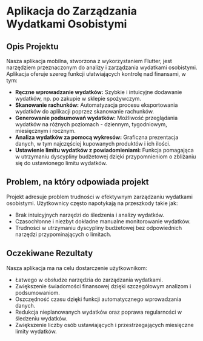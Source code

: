 # Aplikacja do Zarządzania Wydatkami Osobistymi

## Opis Projektu
Nasza aplikacja mobilna, stworzona z wykorzystaniem Flutter, jest narzędziem przeznaczonym do analizy i zarządzania wydatkami osobistymi. Aplikacja oferuje szereg funkcji ułatwiających kontrolę nad finansami, w tym:

- **Ręczne wprowadzanie wydatków:** Szybkie i intuicyjne dodawanie wydatków, np. po zakupie w sklepie spożywczym.
- **Skanowanie rachunków:** Automatyzacja procesu eksportowania wydatków do aplikacji poprzez skanowanie rachunków.
- **Generowanie podsumowań wydatków:** Możliwość przeglądania wydatków na różnych poziomach - dziennym, tygodniowym, miesięcznym i rocznym.
- **Analiza wydatków za pomocą wykresów:** Graficzna prezentacja danych, w tym najczęściej kupowanych produktów i ich ilości.
- **Ustawienie limitu wydatków z powiadomieniami:** Funkcja pomagająca w utrzymaniu dyscypliny budżetowej dzięki przypomnieniom o zbliżaniu się do ustawionego limitu wydatków.

## Problem, na który odpowiada projekt
Projekt adresuje problem trudności w efektywnym zarządzaniu wydatkami osobistymi. Użytkownicy często napotykają na przeszkody takie jak:

- Brak intuicyjnych narzędzi do śledzenia i analizy wydatków.
- Czasochłonne i niezbyt dokładne manualne monitorowanie wydatków.
- Trudności w utrzymaniu dyscypliny budżetowej bez odpowiednich narzędzi przypominających o limitach.

## Oczekiwane Rezultaty
Nasza aplikacja ma na celu dostarczenie użytkownikom:

- Łatwego w obsłudze narzędzia do zarządzania wydatkami.
- Zwiększenie świadomości finansowej dzięki szczegółowym analizom i podsumowaniom.
- Oszczędność czasu dzięki funkcji automatycznego wprowadzania danych.
- Redukcja nieplanowanych wydatków oraz poprawa regularności w śledzeniu wydatków.
- Zwiększenie liczby osób ustawiających i przestrzegających miesięczne limity wydatków.
